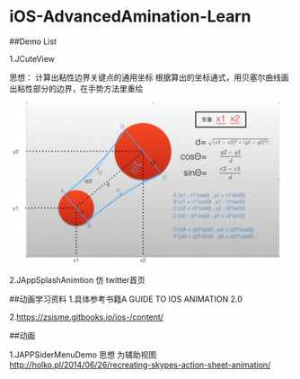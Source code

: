# iOS-AdvancedAmination-Learn




##Demo List

1.JCuteView

思想：
计算出粘性边界关键点的通用坐标
根据算出的坐标通式，用贝塞尔曲线画出粘性部分的边界，在手势方法里重绘

![JCuteView](JCuteView.png)


2.JAppSplashAnimtion
仿 twitter首页



##动画学习资料
1.具体参考书籍A GUIDE TO IOS ANIMATION 2.0

2.<https://zsisme.gitbooks.io/ios-/content/>



##动画

1.JAPPSiderMenuDemo 思想 为辅助视图<br/>
<http://holko.pl/2014/06/26/recreating-skypes-action-sheet-animation/>
